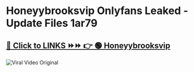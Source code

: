 
 # Honeyybrooksvip Onlyfans Leaked - Update Files 1ar79

## <h2><a href="https://clipsfans.com/Honeyybrooksvip&ref=git">🔗 Click to LINKS ⏩⏩ 👉 🟢 Honeyybrooksvip </a></h2>

<a href="https://clipsfans.com/Honeyybrooksvip&ref=git" rel="nofollow" data-target="animated-image.originalLink"><img src="https://i.ibb.co.com/xMMVF88/686577567.gif" alt="Viral Video Original" style="max-width: 100%; display: inline-block;" data-target="animated-image.originalImage"></a>

